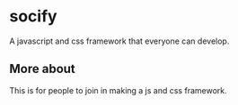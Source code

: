 # socify
A javascript and css framework that everyone can develop.
## More about
This is for people to join in making a js and css framework.
